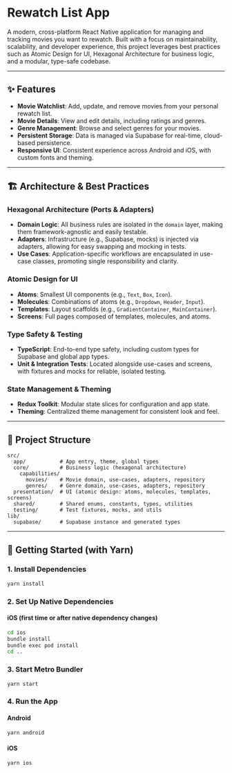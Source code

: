 # Rewatch List App

A modern, cross-platform React Native application for managing and tracking movies you want to rewatch. Built with a focus on maintainability, scalability, and developer experience, this project leverages best practices such as Atomic Design for UI, Hexagonal Architecture for business logic, and a modular, type-safe codebase.

---

## ✨ Features

- **Movie Watchlist**: Add, update, and remove movies from your personal rewatch list.
- **Movie Details**: View and edit details, including ratings and genres.
- **Genre Management**: Browse and select genres for your movies.
- **Persistent Storage**: Data is managed via Supabase for real-time, cloud-based persistence.
- **Responsive UI**: Consistent experience across Android and iOS, with custom fonts and theming.

---

## 🏗️ Architecture & Best Practices

### Hexagonal Architecture (Ports & Adapters)
- **Domain Logic**: All business rules are isolated in the `domain` layer, making them framework-agnostic and easily testable.
- **Adapters**: Infrastructure (e.g., Supabase, mocks) is injected via adapters, allowing for easy swapping and mocking in tests.
- **Use Cases**: Application-specific workflows are encapsulated in use-case classes, promoting single responsibility and clarity.

### Atomic Design for UI
- **Atoms**: Smallest UI components (e.g., `Text`, `Box`, `Icon`).
- **Molecules**: Combinations of atoms (e.g., `Dropdown`, `Header`, `Input`).
- **Templates**: Layout scaffolds (e.g., `GradientContainer`, `MainContainer`).
- **Screens**: Full pages composed of templates, molecules, and atoms.

### Type Safety & Testing
- **TypeScript**: End-to-end type safety, including custom types for Supabase and global app types.
- **Unit & Integration Tests**: Located alongside use-cases and screens, with fixtures and mocks for reliable, isolated testing.

### State Management & Theming
- **Redux Toolkit**: Modular state slices for configuration and app state.
- **Theming**: Centralized theme management for consistent look and feel.

---

## 📁 Project Structure

```
src/
  app/           # App entry, theme, global types
  core/          # Business logic (hexagonal architecture)
    capabilities/
      movies/    # Movie domain, use-cases, adapters, repository
      genres/    # Genre domain, use-cases, adapters, repository
  presentation/  # UI (atomic design: atoms, molecules, templates, screens)
  shared/        # Shared enums, constants, types, utilities
  testing/       # Test fixtures, mocks, and utils
lib/
  supabase/      # Supabase instance and generated types
```

---

## 🚀 Getting Started (with Yarn)

### 1. Install Dependencies

```sh
yarn install
```

### 2. Set Up Native Dependencies

#### iOS (first time or after native dependency changes)
```sh
cd ios
bundle install
bundle exec pod install
cd ..
```

### 3. Start Metro Bundler

```sh
yarn start
```

### 4. Run the App

#### Android
```sh
yarn android
```

#### iOS
```sh
yarn ios
```

